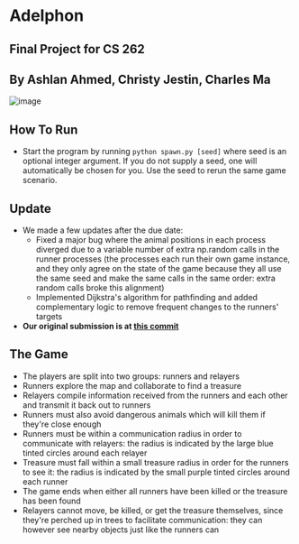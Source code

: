# Adelphon

## Final Project for CS 262

## By Ashlan Ahmed, Christy Jestin, Charles Ma

![image](https://github.com/user-attachments/assets/bbc91f31-fde5-43da-b5fe-1cd8a649c2a4)

## How To Run

-   Start the program by running `python spawn.py [seed]` where seed is an optional integer argument. If you do not supply a seed, one will automatically be chosen for you. Use the seed to rerun the same game scenario.

## Update
-   We made a few updates after the due date:
    - Fixed a major bug where the animal positions in each process diverged due to a variable number of extra np.random calls in the runner processes (the processes each run their own game instance, and they only agree on the state of the game because they all use the same seed and make the same calls in the same order: extra random calls broke this alignment)
    - Implemented Dijkstra's algorithm for pathfinding and added complementary logic to remove frequent changes to the runners' targets
- **Our original submission is at [this commit](https://github.com/golfcm6/adelphon/tree/f978baeba21f88e1cc34cda047416389e4610f09)**

## The Game

-   The players are split into two groups: runners and relayers
-   Runners explore the map and collaborate to find a treasure
-   Relayers compile information received from the runners and each other and transmit it back out to runners
-   Runners must also avoid dangerous animals which will kill them if they're close enough
-   Runners must be within a communication radius in order to communicate with relayers: the radius is indicated by the large blue tinted circles around each relayer
-   Treasure must fall within a small treasure radius in order for the runners to see it: the radius is indicated by the small purple tinted circles around each runner
-   The game ends when either all runners have been killed or the treasure has been found
-   Relayers cannot move, be killed, or get the treasure themselves, since they're perched up in trees to facilitate communication: they can however see nearby objects just like the runners can
